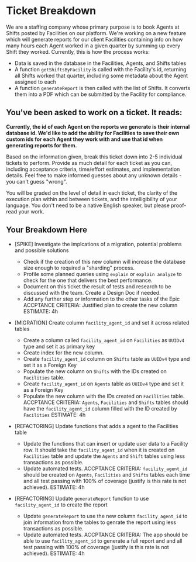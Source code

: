 # Ticket Breakdown
We are a staffing company whose primary purpose is to book Agents at Shifts posted by Facilities on our platform. We're working on a new feature which will generate reports for our client Facilities containing info on how many hours each Agent worked in a given quarter by summing up every Shift they worked. Currently, this is how the process works:

- Data is saved in the database in the Facilities, Agents, and Shifts tables
- A function `getShiftsByFacility` is called with the Facility's id, returning all Shifts worked that quarter, including some metadata about the Agent assigned to each
- A function `generateReport` is then called with the list of Shifts. It converts them into a PDF which can be submitted by the Facility for compliance.

## You've been asked to work on a ticket. It reads:

**Currently, the id of each Agent on the reports we generate is their internal database id. We'd like to add the ability for Facilities to save their own custom ids for each Agent they work with and use that id when generating reports for them.**


Based on the information given, break this ticket down into 2-5 individual tickets to perform. Provide as much detail for each ticket as you can, including acceptance criteria, time/effort estimates, and implementation details. Feel free to make informed guesses about any unknown details - you can't guess "wrong".


You will be graded on the level of detail in each ticket, the clarity of the execution plan within and between tickets, and the intelligibility of your language. You don't need to be a native English speaker, but please proof-read your work.

## Your Breakdown Here

- [SPIKE] Investigate the implcations of a migration, potential problems and possible solutions
  - Check if the creation of this new column will increase the database size enough to required a "sharding" process.
  - Profile some planned queries using `explain` or `explain analyze` to check for the one that delivers the best performance.
  - Document on this ticket the result of tests and research to be discussed with the team. Create a Design Doc if needed.
  - Add any further step or information to the other tasks of the Epic
    ACCPTANCE CRITERIA: Justified plan to create the new column
    ESTIMATE: 4h
  
- [MIGRATION] Create column `facility_agent_id` and set it across related tables
  - Create a column called `facility_agent_id` on `Facilities` as `UUIDv4` type and set it as primary key
  - Create index for the new column.
  - Create `facility_agent_id` column on `Shifts` table as `UUIDv4` type and set it as a Foreign Key
  - Populate the new column on `Shifts`  with the IDs created on `Facilities` table.
  - Create `facility_agent_id` on `Agents` table as `UUIDv4` type and set it as a Foreign Key
  - Populate the new column with the IDs created on `Facilities` table.
    ACCPTANCE CRITERIA: `Agents`, `Facilities` and `Shifts` tables should have the `facility_agent_id` column filled with the ID created by `Facilities`
    ESTIMATE: 4h

- [REFACTORING] Update functions that adds a agent to the Facilities table
  - Update the functions that can insert or update user data to a Facility row. It should take the `facility_agent_id` when it is created on `Facilities` table and update the `Agents` and `Shift` tables using less transactions as possible.
  - Update automated tests.
    ACCPTANCE CRITERIA: `facility_agent_id` should be created on `Agents`, `Facilities` and `Shifts` tables each time and all test passing with 100% of coverage (justify is this rate is not achieved).
    ESTIMATE: 4h

- [REFACTORING] Update `generateReport` function to use `facility_agent_id` to create the report
  - Update `generateReport` to use the new column `facility_agent_id` to join information from the tables to genrate the report using less transactions as possible.
  - Update automated tests.
    ACCPTANCE CRITERIA: The app should be able to use `facility_agent_id` to generate a full report and and all test passing with 100% of coverage (justify is this rate is not achieved).
    ESTIMATE: 4h
